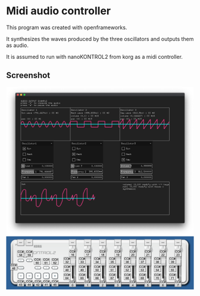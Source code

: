 # Midi audio controller
This program was created with openframeworks.

It synthesizes the waves produced by the three oscillators and outputs them as audio.

It is assumed to run with nanoKONTROL2 from korg as a midi controller.

## Screenshot
![screenshot1](screenshot1.png)
![kontrole2](kontrole2.png)


